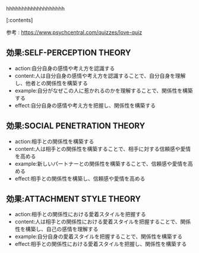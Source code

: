 

hhhhhhhhhhhhhhhhhhh
    
[:contents]

参考 : https://www.psychcentral.com/quizzes/love-quiz

## 効果:SELF-PERCEPTION THEORY
- action:自分自身の感情や考え方を認識する
- content:人は自分自身の感情や考え方を認識することで、自分自身を理解し、他者との関係性を構築する
- example:自分がなぜこの人に惹かれるのかを理解することで、関係性を構築する
- effect:自分自身の感情や考え方を把握し、関係性を構築する

## 効果:SOCIAL PENETRATION THEORY
- action:相手との関係性を構築する
- content:人は相手との関係性を構築することで、相手に対する信頼感や愛情を高める
- example:新しいパートナーとの関係性を構築することで、信頼感や愛情を高める
- effect:相手との関係性を構築し、信頼感や愛情を高める

## 効果:ATTACHMENT STYLE THEORY
- action:相手との関係性における愛着スタイルを把握する
- content:人は相手との関係性における愛着スタイルを把握することで、関係性を構築し、自己の感情を理解する
- example:自分自身の愛着スタイルを把握することで、関係性を構築する
- effect:相手との関係性における愛着スタイルを把握し、関係性を構築する

    